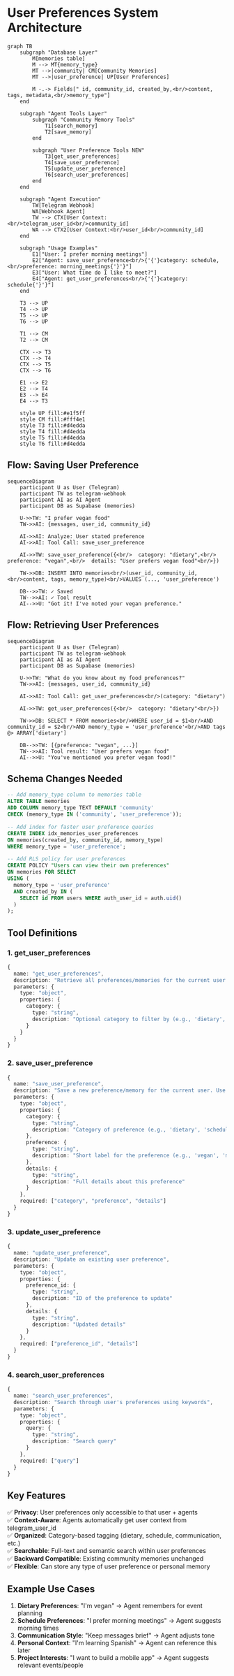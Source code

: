 # User Preferences System Architecture

```mermaid
graph TB
    subgraph "Database Layer"
        M[memories table]
        M --> MT{memory_type}
        MT -->|community| CM[Community Memories]
        MT -->|user_preference| UP[User Preferences]
        
        M -.-> Fields[" id, community_id, created_by,<br/>content, tags, metadata,<br/>memory_type"]
    end
    
    subgraph "Agent Tools Layer"
        subgraph "Community Memory Tools"
            T1[search_memory]
            T2[save_memory]
        end
        
        subgraph "User Preference Tools NEW"
            T3[get_user_preferences]
            T4[save_user_preference]
            T5[update_user_preference]
            T6[search_user_preferences]
        end
    end
    
    subgraph "Agent Execution"
        TW[Telegram Webhook]
        WA[Webhook Agent]
        TW --> CTX[User Context:<br/>telegram_user_id<br/>community_id]
        WA --> CTX2[User Context:<br/>user_id<br/>community_id]
    end
    
    subgraph "Usage Examples"
        E1["User: I prefer morning meetings"]
        E2["Agent: save_user_preference<br/>{'{'}category: schedule,<br/>preference: morning_meetings{'}'}"]
        E3["User: What time do I like to meet?"]
        E4["Agent: get_user_preferences<br/>{'{'}category: schedule{'}'}"]
    end
    
    T3 --> UP
    T4 --> UP
    T5 --> UP
    T6 --> UP
    
    T1 --> CM
    T2 --> CM
    
    CTX --> T3
    CTX --> T4
    CTX --> T5
    CTX --> T6
    
    E1 --> E2
    E2 --> T4
    E3 --> E4
    E4 --> T3
    
    style UP fill:#e1f5ff
    style CM fill:#fff4e1
    style T3 fill:#d4edda
    style T4 fill:#d4edda
    style T5 fill:#d4edda
    style T6 fill:#d4edda
```

## Flow: Saving User Preference

```mermaid
sequenceDiagram
    participant U as User (Telegram)
    participant TW as telegram-webhook
    participant AI as AI Agent
    participant DB as Supabase (memories)
    
    U->>TW: "I prefer vegan food"
    TW->>AI: {messages, user_id, community_id}
    
    AI->>AI: Analyze: User stated preference
    AI->>AI: Tool Call: save_user_preference
    
    AI->>TW: save_user_preference({<br/>  category: "dietary",<br/>  preference: "vegan",<br/>  details: "User prefers vegan food"<br/>})
    
    TW->>DB: INSERT INTO memories<br/>(user_id, community_id,<br/>content, tags, memory_type)<br/>VALUES (..., 'user_preference')
    
    DB-->>TW: ✓ Saved
    TW-->>AI: ✓ Tool result
    AI-->>U: "Got it! I've noted your vegan preference."
```

## Flow: Retrieving User Preferences

```mermaid
sequenceDiagram
    participant U as User (Telegram)
    participant TW as telegram-webhook
    participant AI as AI Agent
    participant DB as Supabase (memories)
    
    U->>TW: "What do you know about my food preferences?"
    TW->>AI: {messages, user_id, community_id}
    
    AI->>AI: Tool Call: get_user_preferences<br/>(category: "dietary")
    
    AI->>TW: get_user_preferences({<br/>  category: "dietary"<br/>})
    
    TW->>DB: SELECT * FROM memories<br/>WHERE user_id = $1<br/>AND community_id = $2<br/>AND memory_type = 'user_preference'<br/>AND tags @> ARRAY['dietary']
    
    DB-->>TW: [{preference: "vegan", ...}]
    TW-->>AI: Tool result: "User prefers vegan food"
    AI-->>U: "You've mentioned you prefer vegan food!"
```

## Schema Changes Needed

```sql
-- Add memory_type column to memories table
ALTER TABLE memories 
ADD COLUMN memory_type TEXT DEFAULT 'community' 
CHECK (memory_type IN ('community', 'user_preference'));

-- Add index for faster user preference queries
CREATE INDEX idx_memories_user_preferences 
ON memories(created_by, community_id, memory_type) 
WHERE memory_type = 'user_preference';

-- Add RLS policy for user preferences
CREATE POLICY "Users can view their own preferences"
ON memories FOR SELECT
USING (
  memory_type = 'user_preference' 
  AND created_by IN (
    SELECT id FROM users WHERE auth_user_id = auth.uid()
  )
);
```

## Tool Definitions

### 1. get_user_preferences
```typescript
{
  name: "get_user_preferences",
  description: "Retrieve all preferences/memories for the current user. Use this to remember user-specific information like dietary restrictions, meeting preferences, communication style, etc.",
  parameters: {
    type: "object",
    properties: {
      category: {
        type: "string",
        description: "Optional category to filter by (e.g., 'dietary', 'schedule', 'communication')"
      }
    }
  }
}
```

### 2. save_user_preference
```typescript
{
  name: "save_user_preference",
  description: "Save a new preference/memory for the current user. Use when user shares personal preferences, habits, or information they want remembered.",
  parameters: {
    type: "object",
    properties: {
      category: {
        type: "string",
        description: "Category of preference (e.g., 'dietary', 'schedule', 'communication')"
      },
      preference: {
        type: "string",
        description: "Short label for the preference (e.g., 'vegan', 'morning_person')"
      },
      details: {
        type: "string",
        description: "Full details about this preference"
      }
    },
    required: ["category", "preference", "details"]
  }
}
```

### 3. update_user_preference
```typescript
{
  name: "update_user_preference",
  description: "Update an existing user preference",
  parameters: {
    type: "object",
    properties: {
      preference_id: {
        type: "string",
        description: "ID of the preference to update"
      },
      details: {
        type: "string",
        description: "Updated details"
      }
    },
    required: ["preference_id", "details"]
  }
}
```

### 4. search_user_preferences
```typescript
{
  name: "search_user_preferences",
  description: "Search through user's preferences using keywords",
  parameters: {
    type: "object",
    properties: {
      query: {
        type: "string",
        description: "Search query"
      }
    },
    required: ["query"]
  }
}
```

## Key Features

✅ **Privacy**: User preferences only accessible to that user + agents  
✅ **Context-Aware**: Agents automatically get user context from telegram_user_id  
✅ **Organized**: Category-based tagging (dietary, schedule, communication, etc.)  
✅ **Searchable**: Full-text and semantic search within user preferences  
✅ **Backward Compatible**: Existing community memories unchanged  
✅ **Flexible**: Can store any type of user preference or personal memory  

## Example Use Cases

1. **Dietary Preferences**: "I'm vegan" → Agent remembers for event planning
2. **Schedule Preferences**: "I prefer morning meetings" → Agent suggests morning times
3. **Communication Style**: "Keep messages brief" → Agent adjusts tone
4. **Personal Context**: "I'm learning Spanish" → Agent can reference this later
5. **Project Interests**: "I want to build a mobile app" → Agent suggests relevant events/people
